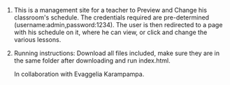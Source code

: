 1. This is a management site for a teacher to Preview and Change his classroom's schedule. The credentials required are pre-determined (username:admin,password:1234).
The user is then redirected to a page with his schedule on it, where he can view, or click and change the various lessons.

2. Running instructions: Download all files included, make sure they are in the same folder after downloading and run index.html.

      In collaboration with Evaggelia Karampampa.
